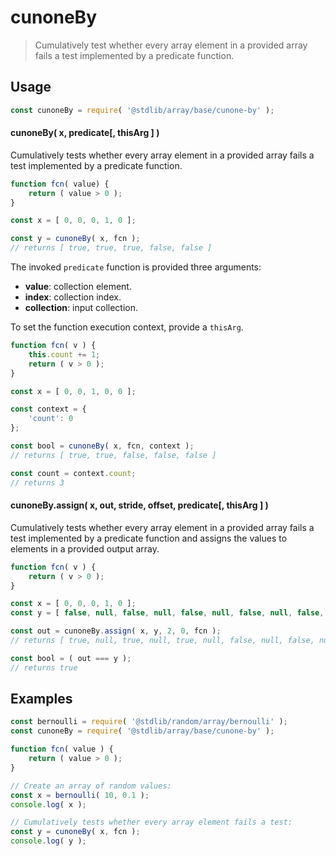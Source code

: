 
<!--

@license Apache-2.0

Copyright (c) 2024 The Stdlib Authors.

Licensed under the Apache License, Version 2.0 (the "License");
you may not use this file except in compliance with the License.
You may obtain a copy of the License at

   http://www.apache.org/licenses/LICENSE-2.0

Unless required by applicable law or agreed to in writing, software
distributed under the License is distributed on an "AS IS" BASIS,
WITHOUT WARRANTIES OR CONDITIONS OF ANY KIND, either express or implied.
See the License for the specific language governing permissions and
limitations under the License.

-->

# cunoneBy

> Cumulatively test whether every array element in a provided array fails a test implemented by a predicate function.

<section class="usage">

## Usage

```javascript
const cunoneBy = require( '@stdlib/array/base/cunone-by' );
```

#### cunoneBy( x, predicate\[, thisArg ] )

Cumulatively tests whether every array element in a provided array fails a test implemented by a predicate function.

```javascript
function fcn( value) {
    return ( value > 0 );
}

const x = [ 0, 0, 0, 1, 0 ];

const y = cunoneBy( x, fcn );
// returns [ true, true, true, false, false ]
```

The invoked `predicate` function is provided three arguments:

-   **value**: collection element.
-   **index**: collection index.
-   **collection**: input collection.

To set the function execution context, provide a `thisArg`.

```javascript
function fcn( v ) {
    this.count += 1;
    return ( v > 0 );
}

const x = [ 0, 0, 1, 0, 0 ];

const context = {
    'count': 0
};

const bool = cunoneBy( x, fcn, context );
// returns [ true, true, false, false, false ]

const count = context.count;
// returns 3
```

#### cunoneBy.assign( x, out, stride, offset, predicate\[, thisArg ] )

Cumulatively tests whether every array element in a provided array fails a test implemented by a predicate function and assigns the values to elements in a provided output array.

```javascript
function fcn( v ) {
    return ( v > 0 );
}

const x = [ 0, 0, 0, 1, 0 ];
const y = [ false, null, false, null, false, null, false, null, false, null ];

const out = cunoneBy.assign( x, y, 2, 0, fcn );
// returns [ true, null, true, null, true, null, false, null, false, null ]

const bool = ( out === y );
// returns true
```

</section>

<!-- /.usage -->

<section class="notes">

</section>

<!-- /.notes -->

<section class="examples">

## Examples

<!-- eslint no-undef: "error" -->

```javascript
const bernoulli = require( '@stdlib/random/array/bernoulli' );
const cunoneBy = require( '@stdlib/array/base/cunone-by' );

function fcn( value ) {
    return ( value > 0 );
}

// Create an array of random values:
const x = bernoulli( 10, 0.1 );
console.log( x );

// Cumulatively tests whether every array element fails a test:
const y = cunoneBy( x, fcn );
console.log( y );
```

</section>

<!-- /.examples -->

<!-- Section for related `stdlib` packages. Do not manually edit this section, as it is automatically populated. -->

<section class="related">

</section>

<!-- /.related -->

<!-- Section for all links. Make sure to keep an empty line after the `section` element and another before the `/section` close. -->

<section class="links">

</section>

<!-- /.links -->

